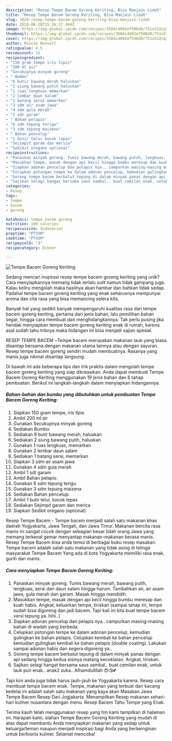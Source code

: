 ```yaml
---
description: "Resep Tempe Bacem Goreng Keriting, Bisa Manjain Lidah"
title: "Resep Tempe Bacem Goreng Keriting, Bisa Manjain Lidah"
slug: 3020-resep-tempe-bacem-goreng-keriting-bisa-manjain-lidah
date: 2020-06-20T15:36:17.484Z
image: https://img-global.cpcdn.com/recipes/3584c4092ef598d0/751x532cq70/tempe-bacem-goreng-keriting-foto-resep-utama.jpg
thumbnail: https://img-global.cpcdn.com/recipes/3584c4092ef598d0/751x532cq70/tempe-bacem-goreng-keriting-foto-resep-utama.jpg
cover: https://img-global.cpcdn.com/recipes/3584c4092ef598d0/751x532cq70/tempe-bacem-goreng-keriting-foto-resep-utama.jpg
author: Minnie Bennett
ratingvalue: 4.5
reviewcount: 15
recipeingredient:
- "150 gram tempe iris tipis"
- "200 ml air"
- "Secukupnya minyak goreng"
- " Bumbu"
- "6 butir bawang merah haluskan"
- "2 siung bawang putih haluskan"
- "1 ruas lengkuas memarkan"
- "2 lembar daun salam"
- "1 batang serai memarkan"
- "3 sdm air asam jawa"
- "4 sdm gula merah"
- "1 sdt garam"
- " Bahan pelapis"
- "6 sdm tepung terigu"
- "3 sdm tepung maizena"
- " Bahan pencelup"
- "1 butir telur kocok lepas"
- "Sejimpit garam dan merica"
- "Sedikit oregano optional"
recipeinstructions:
- "Panaskan minyak goreng. Tumis bawang merah, bawang putih, lengkuas, serai dan daun salam hingga harum. Tambahkan air, air asam jawa, gula merah dan garam. Masak hingga mendidih."
- "Masukkan tempe, masak dengan api kecil hingga bumbu meresap dan kuah habis. Angkat, keluarkan tempe, tiriskan (sampai tahap ini, tempe sudah bisa digoreng dan jadi bacem. Tapi kali ini kita buat tempe bacem versi tepung ya..hihi..)"
- "Siapkan adonan pencelup dan pelapis nya.. campurkan masing-masing bahan di wadah yang berbeda."
- "Celupkan potongan tempe ke dalam adonan pencelup, kemudian gulingkan ke bahan pelapis. Celupkan kembali ke bahan pencelup kemudian gulingkan kembali ke bahan pelapis (double coating). Lakukan sampai adonan habis dan segera digoreng ya.."
- "Goreng tempe bacem berbalut tepung di dalam minyak panas dengan api sedang hingga kedua sisinya matang kecoklatan. Angkat, tiriskan."
- "Sajikan selagi hangat bersama saus sambal.. buat cemilan enak, untuk lauk pun enak.. anak2 suka.. Alhamdulillah 😍😘💕"
categories:
- Resep
tags:
- tempe
- bacem
- goreng

katakunci: tempe bacem goreng 
nutrition: 109 calories
recipecuisine: Indonesian
preptime: "PT33M"
cooktime: "PT42M"
recipeyield: "3"
recipecategory: Dinner

---
```



![Tempe Bacem Goreng Keriting](https://img-global.cpcdn.com/recipes/3584c4092ef598d0/751x532cq70/tempe-bacem-goreng-keriting-foto-resep-utama.jpg)

Sedang mencari inspirasi resep tempe bacem goreng keriting yang unik? Cara menyiapkannya memang tidak terlalu sulit namun tidak gampang juga. Kalau keliru mengolah maka hasilnya akan hambar dan bahkan tidak sedap. Padahal tempe bacem goreng keriting yang enak seharusnya mempunyai aroma dan cita rasa yang bisa memancing selera kita.

Banyak hal yang sedikit banyak mempengaruhi kualitas rasa dari tempe bacem goreng keriting, pertama dari jenis bahan, lalu pemilihan bahan segar, hingga cara membuat dan menghidangkannya. Tak perlu pusing jika hendak menyiapkan tempe bacem goreng keriting enak di rumah, karena asal sudah tahu triknya maka hidangan ini bisa menjadi sajian spesial.

RESEP TEMPE BACEM ~Tempe bacem merupakan makanan lauk yang biasa disantap bersama dengan makanan utama lainnya atau dengan sayuran. Resep tempe bacem goreng sendiri mudah membuatnya. Rasanya yang manis juga nikmat disantap langsung.


Di bawah ini ada beberapa tips dan trik praktis dalam mengolah tempe bacem goreng keriting yang siap dikreasikan. Anda dapat membuat Tempe Bacem Goreng Keriting menggunakan 19 jenis bahan dan 6 tahap pembuatan. Berikut ini langkah-langkah dalam menyiapkan hidangannya.

<!--inarticleads1-->

##### Bahan-bahan dan bumbu yang dibutuhkan untuk pembuatan Tempe Bacem Goreng Keriting:

1. Siapkan 150 gram tempe, iris tipis
1. Ambil 200 ml air
1. Gunakan Secukupnya minyak goreng
1. Sediakan  Bumbu:
1. Sediakan 6 butir bawang merah, haluskan
1. Sediakan 2 siung bawang putih, haluskan
1. Gunakan 1 ruas lengkuas, memarkan
1. Gunakan 2 lembar daun salam
1. Sediakan 1 batang serai, memarkan
1. Siapkan 3 sdm air asam jawa
1. Gunakan 4 sdm gula merah
1. Ambil 1 sdt garam
1. Ambil  Bahan pelapis:
1. Gunakan 6 sdm tepung terigu
1. Gunakan 3 sdm tepung maizena
1. Sediakan  Bahan pencelup:
1. Ambil 1 butir telur, kocok lepas
1. Sediakan Sejimpit garam dan merica
1. Siapkan Sedikit oregano (optional)


Resep Tempe Bacem - Tempe bacem menjadi salah satu makanan khas daerah Yogyakarta, Jawa Tengah, dan Jawa Timur. Makanan bercita rasa manis ini sangat cocok dengan sebagian besar lidah orang Jawa yang memang terkenal gemar menyantap makanan-makanan berasa manis. Resep Tempe Bacem bisa anda temui di berbagai buku resep masakan. Tempe bacem adalah salah satu makanan yang tidak asing di telinga masyarakat Tempe Bacem Yang ada di kota Yogyakarta memiliki rasa enak, gurih dan manis. 

<!--inarticleads2-->

##### Cara menyiapkan Tempe Bacem Goreng Keriting:

1. Panaskan minyak goreng. Tumis bawang merah, bawang putih, lengkuas, serai dan daun salam hingga harum. Tambahkan air, air asam jawa, gula merah dan garam. Masak hingga mendidih.
1. Masukkan tempe, masak dengan api kecil hingga bumbu meresap dan kuah habis. Angkat, keluarkan tempe, tiriskan (sampai tahap ini, tempe sudah bisa digoreng dan jadi bacem. Tapi kali ini kita buat tempe bacem versi tepung ya..hihi..)
1. Siapkan adonan pencelup dan pelapis nya.. campurkan masing-masing bahan di wadah yang berbeda.
1. Celupkan potongan tempe ke dalam adonan pencelup, kemudian gulingkan ke bahan pelapis. Celupkan kembali ke bahan pencelup kemudian gulingkan kembali ke bahan pelapis (double coating). Lakukan sampai adonan habis dan segera digoreng ya..
1. Goreng tempe bacem berbalut tepung di dalam minyak panas dengan api sedang hingga kedua sisinya matang kecoklatan. Angkat, tiriskan.
1. Sajikan selagi hangat bersama saus sambal.. buat cemilan enak, untuk lauk pun enak.. anak2 suka.. Alhamdulillah 😍😘💕


Tapi kini anda juga tidak harus jauh-jauh ke Yogyakarta karena. Resep cara membuat tempe bacem enak. Tempe, makanan yang terbuat dari kacang kedelai ini adalah salah satu makanan yang kaya akan Masakan Jawa Tempe Bacem Resep Dari Jogjakarta. Menampilkan Resep makanan sehari- hari kuliner nusantara dengan menu. Resep Bacem Tahu Tempe yang Enak. 

Terima kasih telah menggunakan resep yang tim kami tampilkan di halaman ini. Harapan kami, olahan Tempe Bacem Goreng Keriting yang mudah di atas dapat membantu Anda menyiapkan makanan yang sedap untuk keluarga/teman maupun menjadi inspirasi bagi Anda yang berkeinginan untuk berbisnis kuliner. Selamat mencoba!
